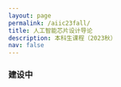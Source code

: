 ```yaml
---
layout: page
permalink: /aiic23fall/
title: 人工智能芯片设计导论
description: 本科生课程（2023秋）
nav: false
---
```


### 建设中